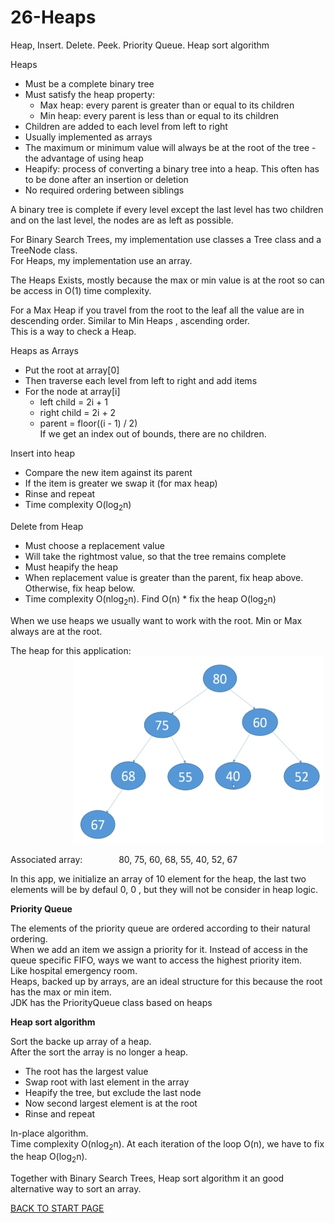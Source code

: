 # 26-Heaps
Heap,  Insert. Delete. Peek. Priority Queue. Heap sort algorithm  

Heaps  
-  Must be a complete binary tree
-  Must satisfy the heap property:
    -  Max heap: every parent is greater than or equal to its children  
    -  Min heap: every parent is less than or equal to its children  
-  Children are added to each level from left to right  
-  Usually implemented as arrays  
-  The maximum or minimum value will always be at the root of the tree - the advantage of using heap  
-  Heapify: process of converting a binary tree into a heap. This often has to be done after an insertion or deletion  
-  No required  ordering  between siblings  

A binary tree is complete if every level except the last level has two children and on the last level, the nodes are as left as possible.  

For Binary Search Trees, my implementation use classes  a Tree class and a TreeNode class.  
For Heaps, my implementation use an array.  
  
The Heaps Exists,  mostly because the max or min value is at the root so can be access in O(1) time complexity.  

For a Max Heap if you travel from the root to the leaf all the value are in descending order. Similar to Min Heaps , ascending order.   
This is a way to check a Heap.  

Heaps as Arrays  
-  Put the root at array[0]  
-  Then traverse each level from left to right and add items
-  For the node at array[i]  
    -  left child = 2i + 1  
    -  right child = 2i + 2  
    - parent = floor((i - 1) / 2)  
If we get an index out of bounds, there are no children.  


Insert into heap  
-  Compare the new item against its parent  
-  If the item is greater we swap it (for max heap)
-  Rinse and repeat  
-  Time complexity O(log<sub>2</sub>n)

Delete from Heap  
-  Must choose a replacement value  
-  Will take the rightmost value, so that the tree remains complete  
-  Must heapify the heap  
-  When replacement value is greater than the parent, fix heap above. Otherwise, fix heap below.   
-  Time complexity O(nlog<sub>2</sub>n). Find O(n) * fix the heap O(log<sub>2</sub>n)  

When we use heaps we usually want to work with the root. Min or Max always are at the root.  

The heap for this application:   
&emsp; &emsp; &emsp;&emsp; &emsp; &emsp;<img src="box/heap.png" width="400" height="300" /> 

Associated array: &emsp; &emsp; &emsp; 80, 75, 60, 68, 55, 40, 52, 67

In this app, we initialize an array of 10 element for the heap, the last two elements will be by defaul 0, 0 , but they will not be consider in heap logic.


**Priority Queue**    
 
 The elements of the priority queue are ordered according to their natural ordering.  
 When we add an item we assign a priority for it. Instead of access in the queue specific FIFO, ways we want to access  the highest priority item.  
 Like hospital emergency room.  
 Heaps, backed up by arrays,  are an ideal structure for this because the root has the max or min item.   
 JDK has the PriorityQueue<E> class based on heaps  
    
    
**Heap sort algorithm**

Sort the backe up array of a heap.  
After the sort the array is no longer a heap.
-  The root has the largest value
-  Swap root with last element in the array  
-  Heapify the tree, but exclude the last node  
-  Now second largest element is at the root
-  Rinse and repeat  
    
In-place algorithm.  
Time complexity O(nlog<sub>2</sub>n). At each iteration of the loop O(n), we have to fix the heap O(log<sub>2</sub>n).  
    
Together with Binary Search Trees, Heap sort algorithm it an good alternative way to sort an array.


[BACK TO START PAGE](https://github.com/FlorescuAndrei/Start.git) 



    

